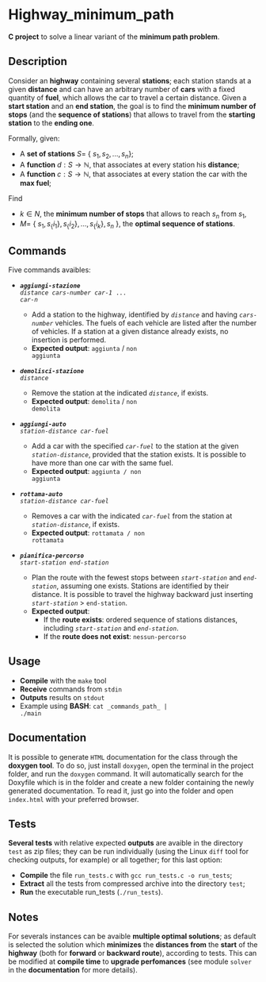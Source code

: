 # Highway_minimum_path
**C project** to solve a linear variant of the **minimum path problem**.

## Description
Consider an **highway** containing several **stations**; each station stands at a given **distance** and can have an arbitrary number of **cars** with a fixed quantity of **fuel**, which allows the car to travel a certain distance. Given a **start station** and an **end station**, the goal is to find the **minimum number of stops** (and the **sequence of stations**) that allows to travel from the **starting station** to the **ending one**.

Formally, given:
 - A **set of stations** $S=$ \{ $s_1, s_2, ..., s_n$\};
 - A **function** $d : S \rightarrow \mathbb{N}$, that associates at every station his **distance**;
 - A **function** $c : S \rightarrow \mathbb{N}$, that associates at every station the car with the **max fuel**;

Find
 - $k \in N$, the **minimum number of stops** that allows to reach $s_n$ from $s_1$,
 - $M=$ \{ $s_1, s_\{i_1\}, s_\{i_2\}, ..., s_\{i_k\}, s_n$ \}, the **optimal sequence of stations**. 

## Commands
Five commands avaibles:
 - <code>***aggiungi-stazione*** *distance* *cars-number* *car-1* ... *car-n*</code>
   - Add a station to the highway, identified by <code>*distance*</code> and having <code>*cars-number*</code> vehicles. The fuels of each vehicle are listed after the number of vehicles. If a station at a given distance already exists, no insertion is performed.
   - **Expected output**: <code>aggiunta</code> / <code>non aggiunta</code>
 
 - <code>***demolisci-stazione*** *distance*</code>
   - Remove the station at the indicated <code>*distance*</code>, if exists.
   - **Expected output**: <code>demolita</code> / <code>non demolita</code>

 - <code>***aggiungi-auto*** *station-distance* *car-fuel*</code>
   - Add a car with the specified <code>*car-fuel*</code> to the station at the given <code>*station-distance*</code>, provided that the station exists. It is possible to have more than one car with the same fuel.
   - **Expected output**: <code>aggiunta / non aggiunta</code>

 - <code>***rottama-auto*** *station-distance* *car-fuel*</code>
   - Removes a car with the indicated <code>*car-fuel*</code> from the station at <code>*station-distance*</code>, if exists.
   - **Expected output**: <code>rottamata / non rottamata</code>
 
 - <code>***pianifica-percorso*** *start-station* *end-station*</code>
   - Plan the route with the fewest stops between <code>*start-station*</code> and <code>*end-station*</code>, assuming one exists. Stations are identified by their distance. It is possible to travel the highway backward just inserting <code>*start-station*</code> $>$ <code>end-station</code>.
   - **Expected output**:
     - If the **route exists**: ordered sequence of stations distances, including <code>*start-station*</code> and <code>*end-station*</code>.
     - If the **route does not exist**: <code>nessun-percorso</code>

## Usage
- **Compile** with the <code>make</code> tool
- **Receive** commands from <code>stdin</code>
- **Outputs** results on <code>stdout</code>
- Example using **BASH**: <code>cat \_commands_path\_ | ./main</code>

## Documentation
It is possible to generate <code>HTML</code> documentation for the class through the **doxygen tool**. To do so, just install <code>doxygen</code>, open the terminal in the project folder, and run the <code>doxygen</code> command. It will automatically search for the Doxyfile which is in the folder and create a new folder containing the newly generated documentation. To read it, just go into the folder and open <code>index.html</code> with your preferred browser.

## Tests
**Several tests** with relative expected **outputs** are avaible in the directory <code>test</code> as zip files; they can be run individually (using the Linux <code>diff</code> tool for checking outputs, for example) or all together; for this last option:
 - **Compile** the file <code>run_tests.c</code> with <code>gcc run_tests.c -o run_tests</code>;
 - **Extract** all the tests from compressed archive into the directory <code>test</code>;
 - **Run** the executable </code>run_tests</code> (<code>./run_tests</code>).

## Notes
For severals instances can be avaible **multiple optimal solutions**; as default is selected the solution which **minimizes** the **distances from** the **start** of the **highway** (both for **forward** or **backward route**), according to tests. This can be modified at **compile time** to **upgrade perfomances** (see module <code>solver</code> in the **documentation** for more details).
